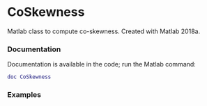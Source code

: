 # CoSkewness
Matlab class to compute co-skewness. Created with Matlab 2018a.

### Documentation
Documentation is available in the code; run the Matlab command:

```Matlab
doc CoSkewness
```

### Examples
